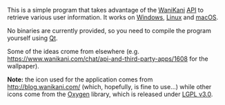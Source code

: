 This is a simple program that takes advantage of the [WaniKani](https://www.wanikani.com/) [API](https://www.wanikani.com/api) to retrieve various user information. It works on <a href="https://en.wikipedia.org/wiki/Microsoft_Windows">Windows</a>, <a href="https://en.wikipedia.org/wiki/Linux">Linux</a> and <a href="https://en.wikipedia.org/wiki/MacOS">macOS</a>.

No binaries are currently provided, so you need to compile the program yourself using [Qt](https://www.qt.io/).

Some of the ideas crome from elsewhere (e.g. https://www.wanikani.com/chat/api-and-third-party-apps/1608 for the wallpaper).

**Note:** the icon used for the application comes from http://blog.wanikani.com/ (which, hopefully, is fine to use...) while other icons come from the [Oxygen](http://packages.ubuntu.com/zesty/oxygen-icon-theme) library, which is released under [LGPL v3.0](https://opensource.org/licenses/LGPL-3.0).
